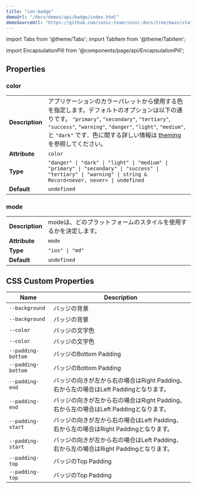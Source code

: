 ```yaml
---
title: "ion-badge"
demoUrl: "/docs/demos/api/badge/index.html"
demoSourceUrl: "https://github.com/ionic-team/ionic-docs/tree/main/static/demos/api/badge/index.html"
---
```

import Tabs from '@theme/Tabs';
import TabItem from '@theme/TabItem';

<head>
  <title>Badges | ion-badge: iOS & Android App Notification Badge Icons</title>
  <meta name="description" content="Badges are inline block elements that appear near other elements on iOS & Android apps—use ion-badges as notifications that indicate how many items there are." />
</head>

import EncapsulationPill from '@components/page/api/EncapsulationPill';

<EncapsulationPill type="shadow" />


  
## Properties


### color

| | |
| --- | --- |
| **Description** | アプリケーションのカラーパレットから使用する色を指定します。デフォルトのオプションは以下の通りです。 `"primary"`, `"secondary"`, `"tertiary"`, `"success"`, `"warning"`, `"danger"`, `"light"`, `"medium"`, と `"dark"` です．色に関する詳しい情報は [theming](/docs/theming/basics) を参照してください。 |
| **Attribute** | `color` |
| **Type** | `"danger" \| "dark" \| "light" \| "medium" \| "primary" \| "secondary" \| "success" \| "tertiary" \| "warning" \| string & Record<never, never> \| undefined` |
| **Default** | `undefined` |



### mode

| | |
| --- | --- |
| **Description** | modeは、どのプラットフォームのスタイルを使用するかを決定します。 |
| **Attribute** | `mode` |
| **Type** | `"ios" \| "md"` |
| **Default** | `undefined` |



## CSS Custom Properties

| Name | Description |
| --- | --- |
| `--background` | バッジの背景 |
| `--background` | バッジの背景 |
| `--color` | バッジの文字色 |
| `--color` | バッジの文字色 |
| `--padding-bottom` | バッジのBottom Padding |
| `--padding-bottom` | バッジのBottom Padding |
| `--padding-end` | バッジの向きが左から右の場合はRight Padding、右から左の場合はLeft Paddingとなります。 |
| `--padding-end` | バッジの向きが左から右の場合はRight Padding、右から左の場合はLeft Paddingとなります。 |
| `--padding-start` | バッジの向きが左から右の場合はLeft Padding、右から左の場合はRight Paddingとなります。 |
| `--padding-start` | バッジの向きが左から右の場合はLeft Padding、右から左の場合はRight Paddingとなります。 |
| `--padding-top` | バッジのTop Padding |
| `--padding-top` | バッジのTop Padding |

